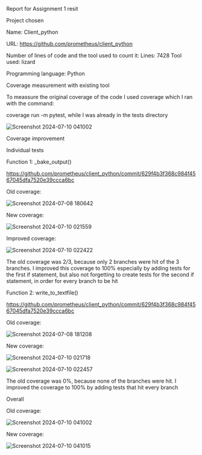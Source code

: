 Report for Assignment 1 resit

Project chosen

Name: Client_python

URL: https://github.com/prometheus/client_python

Number of lines of code and the tool used to count it: Lines: 7428 Tool used: lizard

Programming language: Python

Coverage measurement with existing tool

To meassure the original coverage of the code I used coverage which I ran with the command: 

coverage run -m pytest, while I was already in the tests directory

![Screenshot 2024-07-10 041002](https://github.com/d-campagne/client_python/assets/121505924/6c7d4ab3-bbde-4d58-afd3-44ae041fe011)

Coverage improvement 

Individual tests 

Function 1: _bake_output()

https://github.com/prometheus/client_python/commit/629f4b3f368c984f4567045dfa7520e39ccca6bc

Old coverage:

![Screenshot 2024-07-08 180642](https://github.com/d-campagne/client_python/assets/121505924/12fb6778-70ca-472c-ba29-f4c08f5193dd)

New coverage:

![Screenshot 2024-07-10 021559](https://github.com/d-campagne/client_python/assets/121505924/2d9552d8-9737-4817-89d5-7dc5df201c2d)

Improved coverage:

![Screenshot 2024-07-10 022422](https://github.com/d-campagne/client_python/assets/121505924/5aa30a14-fb6b-45fb-a72a-d7244f4e90fb)

The old coverage was 2/3, because only 2 branches were hit of the 3 branches. I improved this coverage to 100% especially by adding tests for the first if statement, but also not forgetting to create tests for the second if statement, in order for every branch to be hit

Function 2: write_to_textfile()

https://github.com/prometheus/client_python/commit/629f4b3f368c984f4567045dfa7520e39ccca6bc

Old coverage:

![Screenshot 2024-07-08 181208](https://github.com/d-campagne/client_python/assets/121505924/ce59427a-b1e1-4299-bc75-daf18e5ac4c8)

New coverage:

![Screenshot 2024-07-10 021718](https://github.com/d-campagne/client_python/assets/121505924/f0913404-b9d7-42b4-9d3b-006efe69f4e1)

![Screenshot 2024-07-10 022457](https://github.com/d-campagne/client_python/assets/121505924/4cb5f675-3a0b-4021-b908-500aacb0052b)

The old coverage was 0%, because none of the branches were hit. I improved the coverage to 100% by adding tests that hit every branch

Overall 

Old coverage:

![Screenshot 2024-07-10 041002](https://github.com/d-campagne/client_python/assets/121505924/7bf5f2dd-31bc-427e-854e-bd9de022acac)

New coverage:

![Screenshot 2024-07-10 041015](https://github.com/d-campagne/client_python/assets/121505924/8e99d10d-8e0a-4273-b03d-2a1c7ea4e553)
